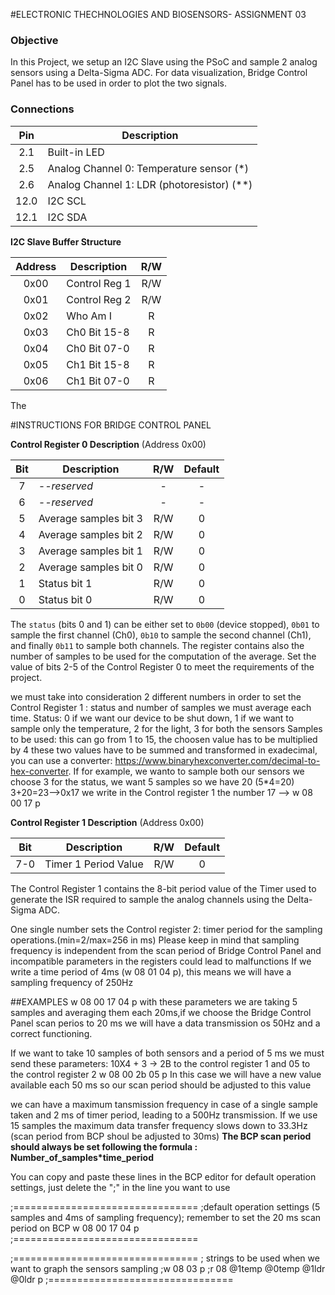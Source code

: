 #ELECTRONIC THECHNOLOGIES AND BIOSENSORS- ASSIGNMENT 03

### Objective
In this Project, we setup an I2C Slave using the PSoC and sample 2 analog sensors using a Delta-Sigma ADC. For data visualization, Bridge Control Panel has to be used in order to plot the two signals.

### Connections

Pin          | Description |
:-----------:|-------------|
2.1          | Built-in LED
2.5          | Analog Channel 0: Temperature sensor (\*)
2.6          | Analog Channel 1: LDR (photoresistor) (\**)
12.0         | I2C SCL
12.1         | I2C SDA


**I2C Slave Buffer Structure**

Address      | Description   | R/W |
:-----------:|---------------|:---:|
0x00         | Control Reg 1 | R/W |
0x01         | Control Reg 2 | R/W |
0x02         | Who Am I      |  R  |
0x03         | Ch0 Bit 15-8  |  R  |
0x04         | Ch0 Bit 07-0  |  R  |
0x05         | Ch1 Bit 15-8  |  R  |
0x06         | Ch1 Bit 07-0  |  R  |   
The 


#INSTRUCTIONS FOR BRIDGE CONTROL PANEL
 
**Control Register 0 Description** (Address 0x00)

Bit    | Description           | R/W | Default |
:-----:|-----------------------|:---:|:-------:|
7      | *--reserved*          |  -  |    -    |
6      | *--reserved*          |  -  |    -    |
5      | Average samples bit 3 | R/W |    0    |
4      | Average samples bit 2 | R/W |    0    |
3      | Average samples bit 1 | R/W |    0    |
2      | Average samples bit 0 | R/W |    0    |
1      | Status bit 1          | R/W |    0    |
0      | Status bit 0          | R/W |    0    |

The `status` (bits 0 and 1) can be either set to `0b00` (device stopped), 
`0b01` to sample the first channel (Ch0), `0b10` to sample the second channel
(Ch1), and finally `0b11` to sample both channels.
The register contains also the number of samples to be used for the 
computation of the average. Set the value of bits 2-5 of the Control Register 0
to meet the requirements of the project.

we must take into consideration 2 different numbers in order to set the 
Control Register 1 : status and number of samples we must average each time.
	Status: 0 if we want our device to be shut down, 1 if we want to sample only the temperature, 
	2 for the light, 3 for both the sensors
	Samples to be used: this can go from 1 to 15, the choosen value has to be multiplied by 4
these two values have to be summed and transformed in exadecimal, you can use a converter:
https://www.binaryhexconverter.com/decimal-to-hex-converter.
If for example, we wanto to sample both our sensors we choose 3 for the status, we want 5 samples 
so we have 20 (5*4=20) 3+20=23-->0x17
we write in the Control register 1 the number 17 --> w 08 00 17 p 



**Control Register 1 Description** (Address 0x00)

Bit    | Description           | R/W | Default |
:-----:|-----------------------|:---:|:-------:|
7-0    | Timer 1 Period Value  | R/W |    0    |

The Control Register 1 contains the 8-bit period value of the Timer 
used to generate the ISR required to sample the analog channels 
using the Delta-Sigma ADC.

One single number sets the Control register 2: timer period for the sampling operations.(min=2/max=256 in ms)
Please keep in mind that sampling frequency is independent from the scan period of Bridge Control Panel 
and incompatible parameters in the registers could lead to malfunctions
If we write a time period of 4ms (w 08 01 04 p), this means we will have a sampling frequency of 250Hz 


##EXAMPLES
w 08 00 17 04 p
with these parameters we are taking 5 samples and averaging them each 20ms,if we choose 
the Bridge Control Panel scan perios to 20 ms we will have a data transmission os 50Hz 
and a correct functioning.

If we want to take 10 samples of both sensors and a period of 5 ms we must send these parameters: 
10X4 + 3 -> 2B to the control register 1 and 05 to the control register 2
w 08 00 2b 05 p
In this case we will have a new value available each 50 ms so our scan period should be adjusted to this value 


we can have a maximum tansmission frequency in case of a single sample taken and 2 ms 
of timer period, leading to a 500Hz transmission.
If we use 15 samples the maximum data transfer frequency slows down to 33.3Hz (scan period from BCP shoul be adjusted to 30ms)
**The BCP scan period should always be set following the formula : Number_of_samples*time_period**

You can copy and paste these lines in the BCP editor for default operation settings, just delete the ";" in the line 
you want to use

;================================
;default operation settings (5 samples and 4ms of sampling frequency); remember to set the 20 ms scan period on BCP
w 08 00 17 04 p 
;================================

;================================
; strings to be used when we want to graph the sensors sampling 
;w 08 03 p
;r 08 @1temp @0temp @1ldr @0ldr p 
;================================

